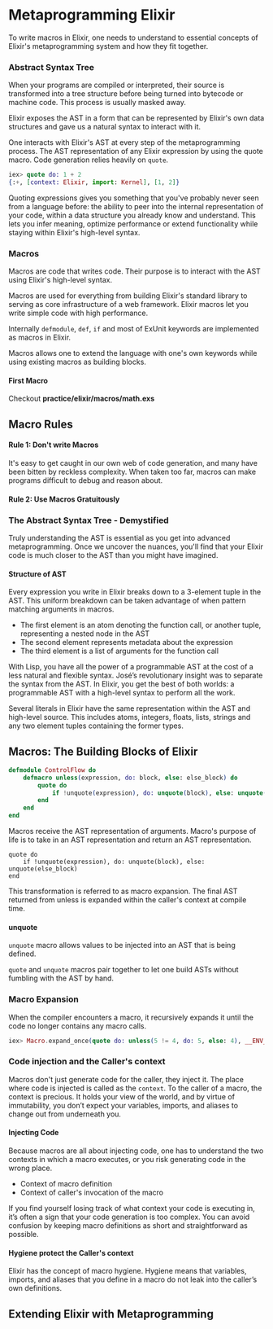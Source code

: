 # Metaprogramming Elixir

To write macros in Elixir, one needs to understand to essential concepts of Elixir's metaprogramming system and how they fit together.

### Abstract Syntax Tree
When your programs are compiled or interpreted, their source is transformed into a tree structure before being turned into bytecode or machine code. This process is usually masked away.

Elixir exposes the AST in a form that can be represented by Elixir's own data structures and gave us a natural syntax to interact with it.

One interacts with Elixir's AST at every step of the metaprogramming process. The AST representation of any Elixir expression by using the quote macro. Code generation relies heavily on `quote`.

``` elixir
iex> quote do: 1 + 2
{:+, [context: Elixir, import: Kernel], [1, 2]}
```

Quoting expressions gives you something that you've probably never seen from a language before: the ability to peer into the internal representation of your code, within a data structure you already know and understand. This lets you infer meaning, optimize performance or extend functionality while staying within Elixir's high-level syntax.

### Macros
Macros are code that writes code. Their purpose is to interact with the AST using Elixir's high-level syntax.

Macros are used for everything from building Elixir's standard library to serving as core infrastructure of a web framework. Elixir macros let you write simple code with high performance.

Internally `defmodule`, `def`, `if` and most of ExUnit keywords are implemented as macros in Elixir.

Macros allows one to extend the language with one's own keywords while using existing macros as building blocks.

#### First Macro
Checkout **practice/elixir/macros/math.exs**

## Macro Rules

#### Rule 1: Don't write Macros
It's easy to get caught in our own web of code generation, and many have been bitten by reckless complexity. When taken too far, macros can make programs difficult to debug and reason about.

#### Rule 2: Use Macros Gratuitously

### The Abstract Syntax Tree - Demystified
Truly understanding the AST is essential as you get into advanced metaprogramming. Once we uncover the nuances, you'll find that your Elixir code is much closer to the AST than you might have imagined.

#### Structure of AST
Every expression you write in Elixir breaks down to a 3-element tuple in the AST. This uniform breakdown can be taken advantage of when pattern matching arguments in macros.

- The first element is an atom denoting the function call, or another tuple, representing a nested node in the AST
- The second element represents metadata about the expression
- The third element is a list of arguments for the function call

With Lisp, you have all the power of a programmable AST at the cost of a less natural and flexible syntax. José’s revolutionary insight was to separate the syntax from the AST. In Elixir, you get the best of both worlds: a programmable AST with a high-level syntax to perform all the work.

Several literals in Elixir have the same representation within the AST and high-level source. This includes atoms, integers, floats, lists, strings and any two element tuples containing the former types.

## Macros: The Building Blocks of Elixir

``` elixir
defmodule ControlFlow do
	defmacro unless(expression, do: block, else: else_block) do
		quote do
			if !unquote(expression), do: unquote(block), else: unquote(else_block)
		end
	end
end
```

Macros receive the AST representation of arguments. Macro's purpose of life is to take in an AST representation and return an AST representation.

```
quote do
	if !unquote(expression), do: unquote(block), else: unquote(else_block)
end
```
This transformation is referred to as macro expansion. The final AST returned from unless is expanded within the caller's context at compile time.

#### unquote
`unquote` macro allows values to be injected into an AST that is being defined. 

`quote` and `unquote` macros pair together to let one build ASTs without fumbling with the AST by hand.

### Macro Expansion
When the compiler encounters a macro, it recursively expands it until the code no longer contains any macro calls.

``` elixir
iex> Macro.expand_once(quote do: unless(5 != 4, do: 5, else: 4), __ENV__)
```

### Code injection and the Caller's context
Macros don't just generate code for the caller, they inject it. The place where code is injected is called as the `context`. To the caller of a macro, the context is precious. It holds your view of the world, and by virtue of immutability, you don’t expect your variables, imports, and aliases to change out from underneath you.

#### Injecting Code
Because macros are all about injecting code, one has to understand the two contexts in which a macro executes, or you risk generating code in the wrong place.

- Context of macro definition
- Context of caller's invocation of the macro

If you find yourself losing track of what context your code is executing in, it’s often a sign that your code generation is too complex. You can avoid confusion by keeping macro definitions as short and straightforward as possible.

#### Hygiene protect the Caller's context
Elixir has the concept of macro hygiene. Hygiene means that variables, imports, and aliases that you define in a macro do not leak into the caller’s own definitions.

## Extending Elixir with Metaprogramming
